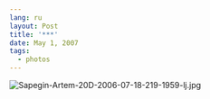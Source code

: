 ```yaml
---
lang: ru
layout: Post
title: '***'
date: May 1, 2007
tags:
  - photos
---
```


![Sapegin-Artem-20D-2006-07-18-219-1959-lj.jpg](upload://Sapegin-Artem-20D-2006-07-18-219-1959-lj.jpg)
